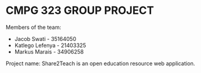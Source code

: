 # CMPG 323 GROUP PROJECT

Members of the team:

- Jacob Swati - 35164050
- Katlego Lefenya - 21403325
- Markus Marais - 34906258

Project name:
Share2Teach is an open education resource web application.
